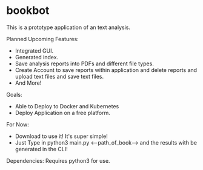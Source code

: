 # bookbot
This is a prototype application of an text analysis.

Planned Upcoming Features: 
- Integrated GUI. 
- Generated index.
- Save analysis reports into PDFs and different file types. 
- Create Account to save reports within application and delete reports and upload text files and save text files. 
- And More!

Goals: 
- Able to Deploy to Docker and Kubernetes
- Deploy Application on a free platform. 

For Now: 
- Download to use it! It's super simple!
- Just Type in python3 main.py <--path_of_book--> and the results with be generated in the CLI!

Dependencies: 
Requires python3 for use. 
